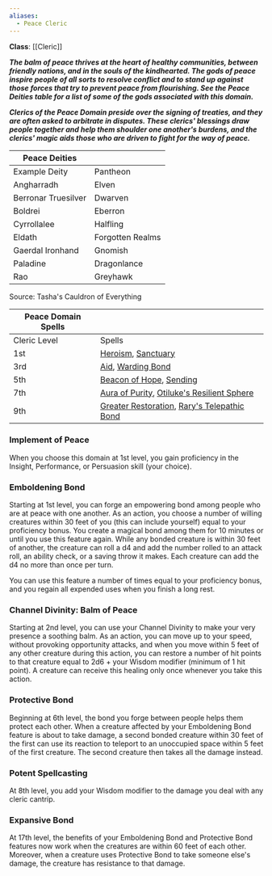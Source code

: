 ```yaml
---
aliases:
  - Peace Cleric
---
```

**Class**: [[Cleric]] 

**_The balm of peace thrives at the heart of healthy communities, between friendly nations, and in the souls of the kindhearted. The gods of peace inspire people of all sorts to resolve conflict and to stand up against those forces that try to prevent peace from flourishing. See the Peace Deities table for a list of some of the gods associated with this domain._**

**_Clerics of the Peace Domain preside over the signing of treaties, and they are often asked to arbitrate in disputes. These clerics' blessings draw people together and help them shoulder one another's burdens, and the clerics' magic aids those who are driven to fight for the way of peace._**

|Peace Deities|   |
|---|---|
|Example Deity|Pantheon|
|Angharradh|Elven|
|Berronar Truesilver|Dwarven|
|Boldrei|Eberron|
|Cyrrollalee|Halfling|
|Eldath|Forgotten Realms|
|Gaerdal Ironhand|Gnomish|
|Paladine|Dragonlance|
|Rao|Greyhawk|

Source: Tasha's Cauldron of Everything

|Peace Domain Spells|   |
|---|---|
|Cleric Level|Spells|
|1st|[Heroism](http://dnd5e.wikidot.com/spell:heroism), [Sanctuary](http://dnd5e.wikidot.com/spell:sanctuary)|
|3rd|[Aid](http://dnd5e.wikidot.com/spell:aid), [Warding Bond](http://dnd5e.wikidot.com/spell:warding-bond)|
|5th|[Beacon of Hope](http://dnd5e.wikidot.com/spell:beacon-of-hope), [Sending](http://dnd5e.wikidot.com/spell:sending)|
|7th|[Aura of Purity](http://dnd5e.wikidot.com/spell:aura-of-purity), [Otiluke's Resilient Sphere](http://dnd5e.wikidot.com/spell:otilukes-resilient-sphere)|
|9th|[Greater Restoration](http://dnd5e.wikidot.com/spell:greater-restoration), [Rary's Telepathic Bond](http://dnd5e.wikidot.com/spell:rarys-telepathic-bond)|

### Implement of Peace

When you choose this domain at 1st level, you gain proficiency in the Insight, Performance, or Persuasion skill (your choice).

### Emboldening Bond

Starting at 1st level, you can forge an empowering bond among people who are at peace with one another. As an action, you choose a number of willing creatures within 30 feet of you (this can include yourself) equal to your proficiency bonus. You create a magical bond among them for 10 minutes or until you use this feature again. While any bonded creature is within 30 feet of another, the creature can roll a d4 and add the number rolled to an attack roll, an ability check, or a saving throw it makes. Each creature can add the d4 no more than once per turn.

You can use this feature a number of times equal to your proficiency bonus, and you regain all expended uses when you finish a long rest.

### Channel Divinity: Balm of Peace

Starting at 2nd level, you can use your Channel Divinity to make your very presence a soothing balm. As an action, you can move up to your speed, without provoking opportunity attacks, and when you move within 5 feet of any other creature during this action, you can restore a number of hit points to that creature equal to 2d6 + your Wisdom modifier (minimum of 1 hit point). A creature can receive this healing only once whenever you take this action.

### Protective Bond

Beginning at 6th level, the bond you forge between people helps them protect each other. When a creature affected by your Emboldening Bond feature is about to take damage, a second bonded creature within 30 feet of the first can use its reaction to teleport to an unoccupied space within 5 feet of the first creature. The second creature then takes all the damage instead.

### Potent Spellcasting

At 8th level, you add your Wisdom modifier to the damage you deal with any cleric cantrip.

### Expansive Bond

At 17th level, the benefits of your Emboldening Bond and Protective Bond features now work when the creatures are within 60 feet of each other. Moreover, when a creature uses Protective Bond to take someone else's damage, the creature has resistance to that damage.